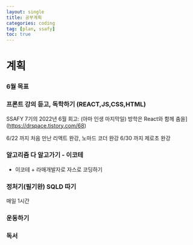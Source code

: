```yaml
---
layout: single
title: 공부계획
categories: coding
tag: [plan, ssafy]
toc: true
---
```


# 계획

### 6월 목표

### 프론트 강의 듣고, 독학하기 (REACT,JS,CSS,HTML)

SSAFY 7기의 2022년 6월 회고: (아마 인생 마지막일) 방학은 React와 함께 춤을](https://drspace.tistory.com/68)

6/22 까지 처음 만난 리액트 완강, 노마드 코더 완강
6/30 까지 제로초 완강

### 알고리즘 다 알고가기 - 이코테

- 이코테 + 라매개발자로 자스로 코딩하기

### 정처기(필기완) SQLD 따기

매일 1시간

### 운동하기

### 독서
